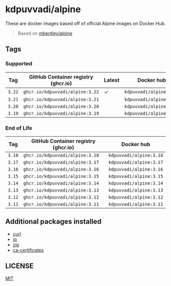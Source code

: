 # kdpuvvadi/alpine

These are docker images based off of official Alpine images on Docker Hub.

> Based on [mbentley/alpine](https://github.com/mbentley/docker-base-alpine)

## Tags

### Supported

| Tag    | GitHub Container registry (ghcr.io)   | Latest | Docker hub              |
|--------|---------------------------------------|--------|-------------------------|
| `3.22` | `ghcr.io/kdpuvvadi/alpine:3.22`       | &check;| `kdpuvvadi/alpine:3.22` |
| `3.21` | `ghcr.io/kdpuvvadi/alpine:3.21`       |        | `kdpuvvadi/alpine:3.21` |
| `3.20` | `ghcr.io/kdpuvvadi/alpine:3.20`       |        | `kdpuvvadi/alpine:3.20` |
| `3.19` | `ghcr.io/kdpuvvadi/alpine:3.19`       |        | `kdpuvvadi/alpine:3.19` |


### End of Life

| Tag    | GitHub Container registry (ghcr.io)   | Docker hub              |
|--------|---------------------------------------|-------------------------|
| `3.18` | `ghcr.io/kdpuvvadi/alpine:3.18`       | `kdpuvvadi/alpine:3.18` |
| `3.17` | `ghcr.io/kdpuvvadi/alpine:3.17`       | `kdpuvvadi/alpine:3.17` |
| `3.16` | `ghcr.io/kdpuvvadi/alpine:3.16`       | `kdpuvvadi/alpine:3.16` |
| `3.15` | `ghcr.io/kdpuvvadi/alpine:3.15`       | `kdpuvvadi/alpine:3.15` |
| `3.14` | `ghcr.io/kdpuvvadi/alpine:3.14`       | `kdpuvvadi/alpine:3.14` |
| `3.13` | `ghcr.io/kdpuvvadi/alpine:3.13`       | `kdpuvvadi/alpine:3.13` |
| `3.12` | `ghcr.io/kdpuvvadi/alpine:3.12`       | `kdpuvvadi/alpine:3.12` |
| `3.11` | `ghcr.io/kdpuvvadi/alpine:3.11`       | `kdpuvvadi/alpine:3.11` |

## Additional packages installed

- [curl](https://gitlab.alpinelinux.org/alpine/aports/-/blob/master/main/curl/APKBUILD)
- [jq](https://gitlab.alpinelinux.org/alpine/aports/-/blob/master/main/jq/APKBUILD)
- [zip](https://gitlab.alpinelinux.org/alpine/aports/-/blob/master/main/zip/APKBUILD)
- [ca-certificates](https://gitlab.alpinelinux.org/alpine/aports/-/blob/master/main/ca-certificates/APKBUILD)

## LICENSE
[MIT](/LICENSE)
